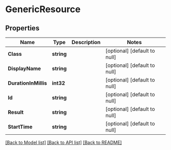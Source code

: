 # GenericResource

## Properties
Name | Type | Description | Notes
------------ | ------------- | ------------- | -------------
**Class** | **string** |  | [optional] [default to null]
**DisplayName** | **string** |  | [optional] [default to null]
**DurationInMillis** | **int32** |  | [optional] [default to null]
**Id** | **string** |  | [optional] [default to null]
**Result** | **string** |  | [optional] [default to null]
**StartTime** | **string** |  | [optional] [default to null]

[[Back to Model list]](../README.md#documentation-for-models) [[Back to API list]](../README.md#documentation-for-api-endpoints) [[Back to README]](../README.md)


